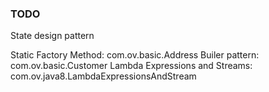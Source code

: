 ### TODO
State design pattern


Static Factory Method: com.ov.basic.Address
Builer pattern: com.ov.basic.Customer
Lambda Expressions and Streams: com.ov.java8.LambdaExpressionsAndStream

